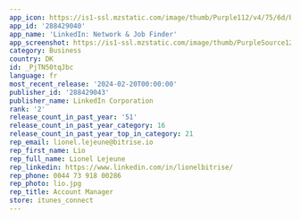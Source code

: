 ```yaml
---
app_icon: https://is1-ssl.mzstatic.com/image/thumb/Purple112/v4/75/6d/b1/756db1f9-6f65-5134-8660-4387793c2999/AppIcon-0-1x_U007emarketing-0-7-0-85-220-0.png/1024x1024bb.png
app_id: '288429040'
app_name: 'LinkedIn: Network & Job Finder'
app_screenshot: https://is1-ssl.mzstatic.com/image/thumb/PurpleSource126/v4/f5/3b/9e/f53b9e4a-50dd-e2c6-4307-767b6553f85d/6947a034-ccc9-4d6f-8689-9a019632d35b_LinkedIn_LinkedIn_iOS_6.5_EN_Screenshots_V3_230605_01.png/1284x2778bb.png
category: Business
country: DK
id: _PjTN50tqJbc
language: fr
most_recent_release: '2024-02-20T00:00:00'
publisher_id: '288429043'
publisher_name: LinkedIn Corporation
rank: '2'
release_count_in_past_year: '51'
release_count_in_past_year_category: 16
release_count_in_past_year_top_in_category: 21
rep_email: lionel.lejeune@bitrise.io
rep_first_name: Lio
rep_full_name: Lionel Lejeune
rep_linkedin: https://www.linkedin.com/in/lionelbitrise/
rep_phone: 0044 73 918 00286
rep_photo: lio.jpg
rep_title: Account Manager
store: itunes_connect
---
```


